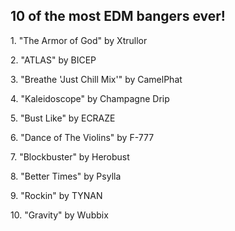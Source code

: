 <html lang="en" dir="ltr">
  <head>
    <meta charset="utf-8">
    <title>Roderick's Zemenarian Zealous Songz</title>
  </head>
  <body>
    <h2>10 of the most EDM bangers ever!</h2>
    <p>1. "The Armor of God" by Xtrullor</p>
    <p>2. "ATLAS" by BICEP</p>
    <p>3. "Breathe 'Just Chill Mix'" by CamelPhat</p>
    <p>4. "Kaleidoscope" by Champagne Drip</p>
    <p>5. "Bust Like" by ECRAZE</p>
    <p>6. "Dance of The Violins" by F-777</p>
    <p>7. "Blockbuster" by Herobust</p>
    <p>8. "Better Times" by Psylla</p>
    <p>9. "Rockin" by TYNAN</p>
    <p>10. "Gravity" by Wubbix</p>
  </body>
</html>
